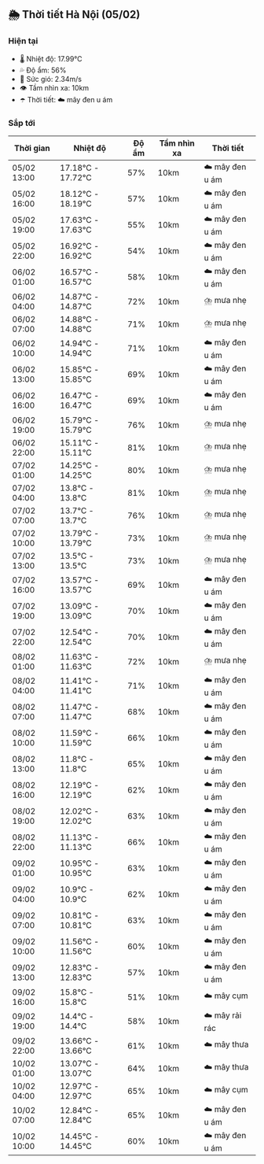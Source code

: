 ## 🌦️ Thời tiết Hà Nội (05/02)

### Hiện tại

- 🌡️ Nhiệt độ: 17.99℃
- 💦 Độ ẩm: 56%
- 💨 Sức gió: 2.34m/s
- 👁️ Tầm nhìn xa: 10km
- ☂️ Thời tiết: ☁️ mây đen u ám

### Sắp tới

| Thời gian | Nhiệt độ | Độ ẩm | Tầm nhìn xa | Thời tiết |
| --- | --- | --- | --- | --- |
| 05/02 13:00 | 17.18℃ - 17.72℃ | 57% | 10km | ☁️ mây đen u ám |
| 05/02 16:00 | 18.12℃ - 18.19℃ | 57% | 10km | ☁️ mây đen u ám |
| 05/02 19:00 | 17.63℃ - 17.63℃ | 55% | 10km | ☁️ mây đen u ám |
| 05/02 22:00 | 16.92℃ - 16.92℃ | 54% | 10km | ☁️ mây đen u ám |
| 06/02 01:00 | 16.57℃ - 16.57℃ | 58% | 10km | ☁️ mây đen u ám |
| 06/02 04:00 | 14.87℃ - 14.87℃ | 72% | 10km | ⛈️ mưa nhẹ |
| 06/02 07:00 | 14.88℃ - 14.88℃ | 71% | 10km | ⛈️ mưa nhẹ |
| 06/02 10:00 | 14.94℃ - 14.94℃ | 71% | 10km | ☁️ mây đen u ám |
| 06/02 13:00 | 15.85℃ - 15.85℃ | 69% | 10km | ☁️ mây đen u ám |
| 06/02 16:00 | 16.47℃ - 16.47℃ | 69% | 10km | ☁️ mây đen u ám |
| 06/02 19:00 | 15.79℃ - 15.79℃ | 76% | 10km | ⛈️ mưa nhẹ |
| 06/02 22:00 | 15.11℃ - 15.11℃ | 81% | 10km | ⛈️ mưa nhẹ |
| 07/02 01:00 | 14.25℃ - 14.25℃ | 80% | 10km | ⛈️ mưa nhẹ |
| 07/02 04:00 | 13.8℃ - 13.8℃ | 81% | 10km | ⛈️ mưa nhẹ |
| 07/02 07:00 | 13.7℃ - 13.7℃ | 76% | 10km | ⛈️ mưa nhẹ |
| 07/02 10:00 | 13.79℃ - 13.79℃ | 73% | 10km | ⛈️ mưa nhẹ |
| 07/02 13:00 | 13.5℃ - 13.5℃ | 73% | 10km | ⛈️ mưa nhẹ |
| 07/02 16:00 | 13.57℃ - 13.57℃ | 69% | 10km | ☁️ mây đen u ám |
| 07/02 19:00 | 13.09℃ - 13.09℃ | 70% | 10km | ☁️ mây đen u ám |
| 07/02 22:00 | 12.54℃ - 12.54℃ | 70% | 10km | ☁️ mây đen u ám |
| 08/02 01:00 | 11.63℃ - 11.63℃ | 72% | 10km | ⛈️ mưa nhẹ |
| 08/02 04:00 | 11.41℃ - 11.41℃ | 71% | 10km | ☁️ mây đen u ám |
| 08/02 07:00 | 11.47℃ - 11.47℃ | 68% | 10km | ☁️ mây đen u ám |
| 08/02 10:00 | 11.59℃ - 11.59℃ | 66% | 10km | ☁️ mây đen u ám |
| 08/02 13:00 | 11.8℃ - 11.8℃ | 65% | 10km | ☁️ mây đen u ám |
| 08/02 16:00 | 12.19℃ - 12.19℃ | 62% | 10km | ☁️ mây đen u ám |
| 08/02 19:00 | 12.02℃ - 12.02℃ | 63% | 10km | ☁️ mây đen u ám |
| 08/02 22:00 | 11.13℃ - 11.13℃ | 66% | 10km | ☁️ mây đen u ám |
| 09/02 01:00 | 10.95℃ - 10.95℃ | 63% | 10km | ☁️ mây đen u ám |
| 09/02 04:00 | 10.9℃ - 10.9℃ | 62% | 10km | ☁️ mây đen u ám |
| 09/02 07:00 | 10.81℃ - 10.81℃ | 63% | 10km | ☁️ mây đen u ám |
| 09/02 10:00 | 11.56℃ - 11.56℃ | 60% | 10km | ☁️ mây đen u ám |
| 09/02 13:00 | 12.83℃ - 12.83℃ | 57% | 10km | ☁️ mây đen u ám |
| 09/02 16:00 | 15.8℃ - 15.8℃ | 51% | 10km | ☁️ mây cụm |
| 09/02 19:00 | 14.4℃ - 14.4℃ | 58% | 10km | ☁️ mây rải rác |
| 09/02 22:00 | 13.66℃ - 13.66℃ | 61% | 10km | ☁️ mây thưa |
| 10/02 01:00 | 13.07℃ - 13.07℃ | 64% | 10km | ☁️ mây thưa |
| 10/02 04:00 | 12.97℃ - 12.97℃ | 65% | 10km | ☁️ mây cụm |
| 10/02 07:00 | 12.84℃ - 12.84℃ | 65% | 10km | ☁️ mây đen u ám |
| 10/02 10:00 | 14.45℃ - 14.45℃ | 60% | 10km | ☁️ mây đen u ám |
